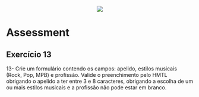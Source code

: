 <p align="center">
    <img src="https://www.infnet.edu.br/infnet/wp-content/themes/infnet.homepage//assets/img/LogoInfnetRodape.png"/>
</p>

# Assessment

## Exercício 13

13-	Crie um formulário contendo os campos: apelido, estilos musicais (Rock, Pop, MPB) e profissão. Valide o preenchimento pelo HMTL obrigando o apelido a ter entre 3 e 8 caracteres, obrigando a escolha de um ou mais estilos musicais e a profissão não pode estar em branco.   